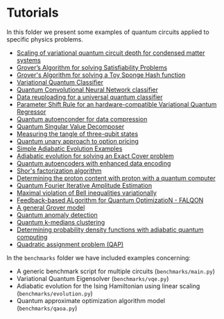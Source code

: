 # Tutorials

In this folder we present some examples of quantum circuits applied to specific
physics problems.

- [Scaling of variational quantum circuit depth for condensed matter systems](aavqe/README.md)
- [Grover’s Algorithm for solving Satisfiability Problems](grover3sat/README.md)
- [Grover's Algorithm for solving a Toy Sponge Hash function](hash-grover/README.md)
- [Variational Quantum Classifier](variational_classifier/README.md)
- [Quantum Convolutional Neural Network classifier](qcnn_classifier/README.md)
- [Data reuploading for a universal quantum classifier](reuploading_classifier/README.md)
- [Parameter Shift Rule for an hardware-compatible Variational Quantum Regressor](vqregressor/README.md)
- [Quantum autoenconder for data compression](autoencoder/README.md)
- [Quantum Singular Value Decomposer](qsvd/README.md)
- [Measuring the tangle of three-qubit states](3_tangle/README.md)
- [Quantum unary approach to option pricing](unary/README.md)
- [Simple Adiabatic Evolution Examples](adiabatic/README.md)
- [Adiabatic evolution for solving an Exact Cover problem](adiabatic-3SAT/README.md)
- [Quantum autoencoders with enhanced data encoding](EF_QAE/README.md)
- [Shor's factorization algorithm](shor/README.md)
- [Determining the proton content with proton with a quantum computer](qPDF/qPDF.ipynb)
- [Quantum Fourier Iterative Amplitude Estimation](qfiae/qfiae_demo.ipynb)
- [Maximal violation of Bell inequalities variationally](bell-variational/README.md)
- [Feedback-based ALgorithm for Quantum OptimizatioN - FALQON](falqon/README.md)
- [A general Grover model](grover/README.md)
- [Quantum anomaly detection](anomaly_detection/README.md)
- [Quantum k-medians clustering](qclustering/README.md)
- [Determining probability density functions with adiabatic quantum computing](adiabatic_qml/adiabatic-qml.ipynb)
- [Quadratic assignment problem (QAP)](qap/README.md)

In the `benchmarks` folder we have included examples concerning:
- A generic benchmark script for multiple circuits (`benchmarks/main.py`)
- Variational Quantum Eigensolver (`benchmarks/vqe.py`)
- Adiabatic evolution for the Ising Hamiltonian using linear scaling (`benchmarks/evolution.py`)
- Quantum approximate optimization algorithm model (`benchmarks/qaoa.py`)
